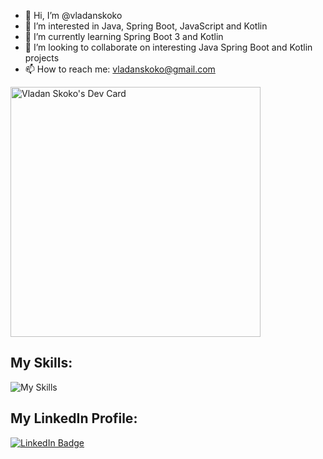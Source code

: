 - 👋 Hi, I’m @vladanskoko 
- 👀 I’m interested in Java, Spring Boot, JavaScript and Kotlin
- 🌱 I’m currently learning Spring Boot 3 and Kotlin
- 💞️ I’m looking to collaborate on interesting Java Spring Boot and Kotlin projects
- 📫 How to reach me: vladanskoko@gmail.com

<!---
vladanskoko/vladanskoko is a ✨ special ✨ repository because its `README.md` (this file) appears on your GitHub profile.
You can click the Preview link to take a look at your changes.
--->

<a href="https://app.daily.dev/vladanskoko"><img src="https://api.daily.dev/devcards/72dd62a676104f08bbe6433d54cdb2b4.png?r=lme" width="400" alt="Vladan Skoko's Dev Card"/></a>

<h2>My Skills:</h2>

![My Skills](https://skillicons.dev/icons?i=java,spring,hibernate,javascript,jquery,html,css,kotlin,cs,dotnet,cpp,c,git,github,idea,eclipse,visualstudio,vscode,postman,mysql,mongodb,linux&perline=7)

<h2>My LinkedIn Profile:</h2>

<a href="https://www.linkedin.com/in/vladanskoko/">
  <img src="https://img.shields.io/badge/LinkedIn-blue?style=for-the-badge&logo=linkedin&logoColor=white" alt="LinkedIn Badge"/>
</a>
